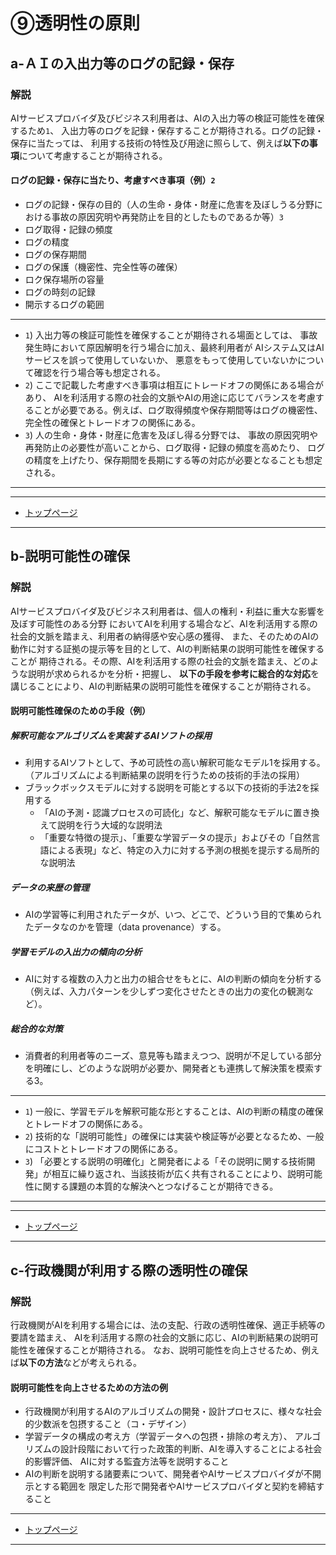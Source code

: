 # ⑨透明性の原則

## a-ＡＩの入出力等のログの記録・保存

### 解説

AIサービスプロバイダ及びビジネス利用者は、AIの入出力等の検証可能性を確保するため`1`、
入出力等のログを記録・保存することが期待される。ログの記録・保存に当たっては、
利用する技術の特性及び用途に照らして、例えば**以下の事項**について考慮することが期待される。

#### ログの記録・保存に当たり、考慮すべき事項（例）`2`
* ログの記録・保存の目的（人の生命・身体・財産に危害を及ぼしうる分野における事故の原因究明や再発防止を目的としたものであるか等）`3`
* ログ取得・記録の頻度
* ログの精度
* ログの保存期間
* ログの保護（機密性、完全性等の確保）
* ロク保存場所の容量
* ログの時刻の記録
* 開示するログの範囲

----
* `1`) 入出力等の検証可能性を確保することが期待される場面としては、
事故発生時において原因解明を行う場合に加え、最終利用者が
AIシステム又はAIサービスを誤って使用していないか、
悪意をもって使用していないかについて確認を行う場合等も想定される。
* `2`) ここで記載した考慮すべき事項は相互にトレードオフの関係にある場合があり、
AIを利活用する際の社会的文脈やAIの用途に応じてバランスを考慮することが必要である。例えば、ログ取得頻度や保存期間等はログの機密性、完全性の確保とトレードオフの関係にある。
* `3`) 人の生命・身体・財産に危害を及ぼし得る分野では、
事故の原因究明や再発防止の必要性が高いことから、ログ取得・記録の頻度を高めたり、
ログの精度を上げたり、保存期間を長期にする等の対応が必要となることも想定される。
----

****************

* [トップページ](../../)

****************



## b-説明可能性の確保

### 解説

AIサービスプロバイダ及びビジネス利用者は、個人の権利・利益に重大な影響を及ぼす可能性のある分野
においてAIを利用する場合など、AIを利活用する際の社会的文脈を踏まえ、利用者の納得感や安心感の獲得、
また、そのためのAIの動作に対する証拠の提示等を目的として、AIの判断結果の説明可能性を確保することが
期待される。その際、AIを利活用する際の社会的文脈を踏まえ、どのような説明が求められるかを分析・把握し、
**以下の手段を参考に総合的な対応**を講じることにより、AIの判断結果の説明可能性を確保することが期待される。

#### 説明可能性確保のための手段（例）

##### 解釈可能なアルゴリズムを実装するAIソフトの採用
* 利用するAIソフトとして、予め可読性の高い解釈可能なモデル1を採用する。
（アルゴリズムによる判断結果の説明を行うための技術的手法の採用）
* ブラックボックスモデルに対する説明を可能とする以下の技術的手法2を採用する
	* 「AIの予測・認識プロセスの可読化」など、解釈可能なモデルに置き換えて説明を行う大域的な説明法
	* 「重要な特徴の提示」、「重要な学習データの提示」およびその「自然言語による表現」など、特定の入力に対する予測の根拠を提示する局所的な説明法

##### データの来歴の管理
* AIの学習等に利用されたデータが、いつ、どこで、どういう目的で集められたデータなのかを管理（data provenance）する。

##### 学習モデルの入出力の傾向の分析
* AIに対する複数の入力と出力の組合せをもとに、AIの判断の傾向を分析する（例えば、入力パターンを少しずつ変化させたときの出力の変化の観測など）。

##### 総合的な対策
* 消費者的利用者等のニーズ、意見等も踏まえつつ、説明が不足している部分を明確にし、どのような説明が必要か、開発者とも連携して解決策を模索する3。

----
* `1`) 一般に、学習モデルを解釈可能な形とすることは、AIの判断の精度の確保とトレードオフの関係にある。
* `2`) 技術的な「説明可能性」の確保には実装や検証等が必要となるため、一般にコストとトレードオフの関係にある。
* `3`) 「必要とする説明の明確化」と開発者による「その説明に関する技術開発」が相互に繰り返され、当該技術が広く共有されることにより、説明可能性に関する課題の本質的な解決へとつなげることが期待できる。
----

****************

* [トップページ](../../)

****************


## c-行政機関が利用する際の透明性の確保

### 解説
行政機関がAIを利用する場合には、法の支配、行政の透明性確保、適正手続等の要請を踏まえ、
AIを利活用する際の社会的文脈に応じ、AIの判断結果の説明可能性を確保することが期待される。
なお、説明可能性を向上させるため、例えば**以下の方法**などが考えられる。

#### 説明可能性を向上させるための方法の例
* 行政機関が利用するAIのアルゴリズムの開発・設計プロセスに、様々な社会的少数派を包摂すること（コ・デザイン）
* 学習データの構成の考え方（学習データへの包摂・排除の考え方）、
アルゴリズムの設計段階において行った政策的判断、AIを導入することによる社会的影響評価、
AIに対する監査方法等を説明すること
* AIの判断を説明する諸要素について、開発者やAIサービスプロバイダが不開示とする範囲を
限定した形で開発者やAIサービスプロバイダと契約を締結すること

****************

* [トップページ](../../)

****************

